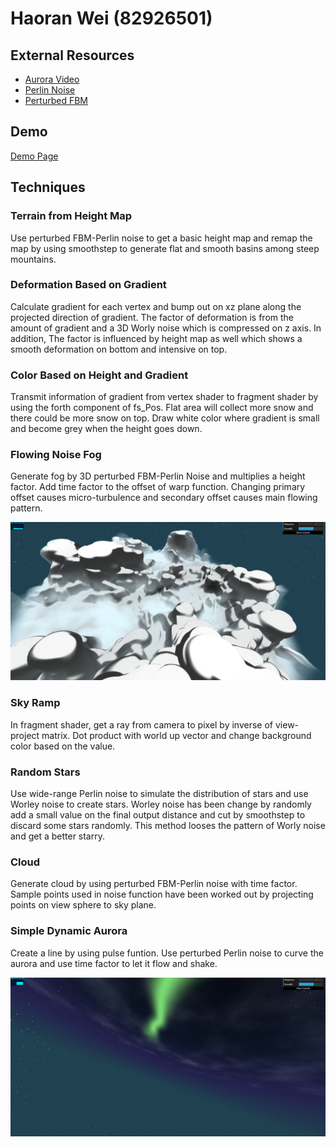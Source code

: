 # Haoran Wei (82926501)

## External Resources
- [Aurora Video](http://www.antarctica.gov.au/about-antarctica/environment/atmosphere/aurora)
- [Perlin Noise](https://www.youtube.com/watch?v=MJ3bvCkHJtE)
- [Perturbed FBM](http://iquilezles.org/www/articles/warp/warp.htm)

## Demo
[Demo Page](http://whaoran0718.github.io/hw01-noisy-terrain)

## Techniques
### Terrain from Height Map
Use perturbed FBM-Perlin noise to get a basic height map 
and remap the map by using smoothstep to generate
flat and smooth basins among steep mountains.

### Deformation Based on Gradient
Calculate gradient for each vertex and bump out on xz plane along the projected direction of gradient.
The factor of deformation is from the amount of gradient and a 3D Worly noise which is compressed on z axis.
In addition, The factor is influenced by height map as well which shows a smooth deformation on bottom and
intensive on top. 

### Color Based on Height and Gradient
Transmit information of gradient from vertex shader to fragment shader by using the forth component of fs_Pos.
Flat area will collect more snow and there could be more snow on top. Draw white color where gradient is small 
and become grey when the height goes down.

### Flowing Noise Fog
Generate fog by 3D perturbed FBM-Perlin Noise and multiplies a height factor. Add time factor to the offset of
warp function. Changing primary offset causes micro-turbulence and secondary offset causes main flowing pattern.

![](img/mountain.png)

### Sky Ramp
In fragment shader, get a ray from camera to pixel by inverse of view-project matrix. Dot product with world up vector
and change background color based on the value.

### Random Stars
Use wide-range Perlin noise to simulate the distribution of stars and use Worley noise to create stars.
Worley noise has been change by randomly add a small value on the final output distance and cut by smoothstep
to discard some stars randomly. This method looses the pattern of Worly noise and get a better starry.

### Cloud
Generate cloud by using perturbed FBM-Perlin noise with time factor. Sample points used in noise function
have been worked out by projecting points on view sphere to sky plane.

### Simple Dynamic Aurora
Create a line by using pulse funtion. Use perturbed Perlin noise to curve the aurora and use time factor to let
it flow and shake.

![](img/aurora.png)